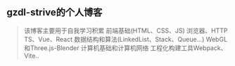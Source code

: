 ## gzdl-strive的个人博客
>该博客主要用于自我学习积累
>前端基础(HTML、CSS、JS)
>浏览器、HTTP
>TS、Vue、React
>数据结构和算法(LinkedList、Stack、Queue...)
>WebGL和Three.js-Blender
>计算机基础和计算机网络
>工程化构建工具Webpack、Vite..